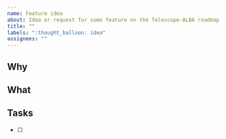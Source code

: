 ```yaml
---
name: Feature idea
about: Idea or request for some feature on the Telescope-ALBA roadmap
title: ""
labels: ":thought_balloon: idea"
assignees: ""
---
```


## Why

<!-- Explain why you (or the user) need/want this (e.g. problem, challenge, pain, benefit) -->

## What

<!-- Explain what this is roughly about (e.g. description of a new API endpoint or message format). -->

## Tasks

<!-- Split the issue in separate tasks. If the issue is big, you may create an issue per task -->
- [ ] <!-- task title and description -->
